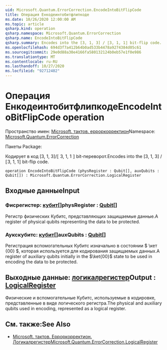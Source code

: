```yaml
---
uid: Microsoft.Quantum.ErrorCorrection.EncodeIntoBitFlipCode
title: Операция Енкодеинтобитфлипкоде
ms.date: 10/26/2020 12:00:00 AM
ms.topic: article
qsharp.kind: operation
qsharp.namespace: Microsoft.Quantum.ErrorCorrection
qsharp.name: EncodeIntoBitFlipCode
qsharp.summary: Encodes into the [3, 1, 3] / ⟦3, 1, 1⟧ bit-flip code.
ms.openlocfilehash: 694d3f7a412b64b0ad533b4478a9274384d05c61
ms.sourcegitcommit: 29e0d88a30e4166fa580132124b0eb57e1f0e986
ms.translationtype: MT
ms.contentlocale: ru-RU
ms.lasthandoff: 10/27/2020
ms.locfileid: "92712402"
---
```

# <a name="encodeintobitflipcode-operation"></a><span data-ttu-id="78c84-102">Операция Енкодеинтобитфлипкоде</span><span class="sxs-lookup"><span data-stu-id="78c84-102">EncodeIntoBitFlipCode operation</span></span>

<span data-ttu-id="78c84-103">Пространство имен: [Microsoft. тактов. ерроркорректион](xref:Microsoft.Quantum.ErrorCorrection)</span><span class="sxs-lookup"><span data-stu-id="78c84-103">Namespace: [Microsoft.Quantum.ErrorCorrection](xref:Microsoft.Quantum.ErrorCorrection)</span></span>

<span data-ttu-id="78c84-104">Пакеты [](https://nuget.org/packages/)</span><span class="sxs-lookup"><span data-stu-id="78c84-104">Package: [](https://nuget.org/packages/)</span></span>


<span data-ttu-id="78c84-105">Кодирует в код [3, 1, 3]/⟦ 3, 1, 1 ⟧ bit-переворот.</span><span class="sxs-lookup"><span data-stu-id="78c84-105">Encodes into the [3, 1, 3] / ⟦3, 1, 1⟧ bit-flip code.</span></span>

```qsharp
operation EncodeIntoBitFlipCode (physRegister : Qubit[], auxQubits : Qubit[]) : Microsoft.Quantum.ErrorCorrection.LogicalRegister
```


## <a name="input"></a><span data-ttu-id="78c84-106">Входные данные</span><span class="sxs-lookup"><span data-stu-id="78c84-106">Input</span></span>

### <a name="physregister--qubit"></a><span data-ttu-id="78c84-107">Фисрегистер: [кубит](xref:microsoft.quantum.lang-ref.qubit)[]</span><span class="sxs-lookup"><span data-stu-id="78c84-107">physRegister : [Qubit](xref:microsoft.quantum.lang-ref.qubit)[]</span></span>

<span data-ttu-id="78c84-108">Регистр физических Кубитс, представляющих защищаемые данные.</span><span class="sxs-lookup"><span data-stu-id="78c84-108">A register of physical qubits representing the data to be protected.</span></span>


### <a name="auxqubits--qubit"></a><span data-ttu-id="78c84-109">Аукскубитс: [кубит](xref:microsoft.quantum.lang-ref.qubit)[]</span><span class="sxs-lookup"><span data-stu-id="78c84-109">auxQubits : [Qubit](xref:microsoft.quantum.lang-ref.qubit)[]</span></span>

<span data-ttu-id="78c84-110">Регистрация вспомогательных Кубитс изначально в состоянии $ \кет {00} $, которая используется для кодирования защищаемых данных.</span><span class="sxs-lookup"><span data-stu-id="78c84-110">A register of auxiliary qubits initially in the $\ket{00}$ state to be used in encoding the data to be protected.</span></span>



## <a name="output--logicalregister"></a><span data-ttu-id="78c84-111">Выходные данные: [логикалрегистер](xref:Microsoft.Quantum.ErrorCorrection.LogicalRegister)</span><span class="sxs-lookup"><span data-stu-id="78c84-111">Output : [LogicalRegister](xref:Microsoft.Quantum.ErrorCorrection.LogicalRegister)</span></span>

<span data-ttu-id="78c84-112">Физические и вспомогательные Кубитс, используемые в кодировке, представленные в виде логического регистра.</span><span class="sxs-lookup"><span data-stu-id="78c84-112">The physical and auxiliary qubits used in encoding, represented as a logical register.</span></span>

## <a name="see-also"></a><span data-ttu-id="78c84-113">См. также:</span><span class="sxs-lookup"><span data-stu-id="78c84-113">See Also</span></span>

- [<span data-ttu-id="78c84-114">Microsoft. тактов. Ерроркорректион. Логикалрегистер</span><span class="sxs-lookup"><span data-stu-id="78c84-114">Microsoft.Quantum.ErrorCorrection.LogicalRegister</span></span>](xref:Microsoft.Quantum.ErrorCorrection.LogicalRegister)